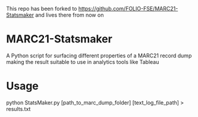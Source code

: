 This repo has been forked to https://github.com/FOLIO-FSE/MARC21-Statsmaker and lives there from now on

# MARC21-Statsmaker
A Python script for surfacing different properties of  a MARC21 record dump making the result suitable to use in analytics tools like Tableau

# Usage
python StatsMaker.py [path_to_marc_dump_folder] [text_log_file_path] > results.txt
